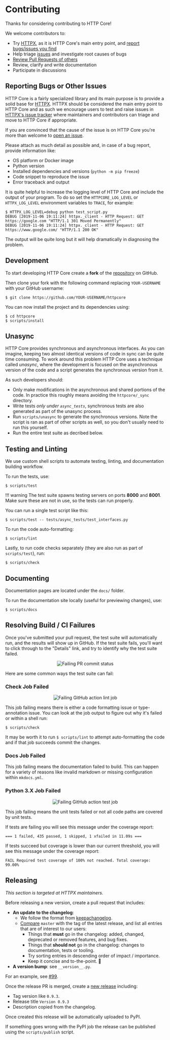# Contributing

Thanks for considering contributing to HTTP Core!

We welcome contributors to:

- Try [HTTPX](https://www.python-httpx.org), as it is HTTP Core's main entry point,
and [report bugs/issues you find](https://github.com/encode/httpx/issues/new)
- Help triage [issues](https://github.com/encode/httpcore/issues) and investigate
root causes of bugs
- [Review Pull Requests of others](https://github.com/encode/httpcore/pulls)
- Review, clarify and write documentation
- Participate in discussions

## Reporting Bugs or Other Issues

HTTP Core is a fairly specialized library and its main purpose is to provide a
solid base for [HTTPX](https://www.python-httpx.org). HTTPX should be considered
the main entry point to HTTP Core and as such we encourage users to test and raise
issues in [HTTPX's issue tracker](https://github.com/encode/httpx/issues/new)
where maintainers and contributors can triage and move to HTTP Core if appropriate.

If you are convinced that the cause of the issue is on HTTP Core you're more than
welcome to [open an issue](https://github.com/encode/httpcore/issues/new).

Please attach as much detail as possible and, in case of a
bug report, provide information like:

- OS platform or Docker image
- Python version
- Installed dependencies and versions (`python -m pip freeze`)
- Code snippet to reproduce the issue
- Error traceback and output

It is quite helpful to increase the logging level of HTTP Core and include the
output of your program. To do so set the `HTTPCORE_LOG_LEVEL` or `HTTPX_LOG_LEVEL`
environment variables to `TRACE`, for example:

```console
$ HTTPX_LOG_LEVEL=debug python test_script.py
DEBUG [2019-11-06 19:11:24] httpx._client - HTTP Request: GET https://google.com "HTTP/1.1 301 Moved Permanently"
DEBUG [2019-11-06 19:11:24] httpx._client - HTTP Request: GET https://www.google.com/ "HTTP/1.1 200 OK"
```

The output will be quite long but it will help dramatically in diagnosing the problem.

## Development

To start developing HTTP Core create a **fork** of the
[repository](https://github.com/encode/httpcore) on GitHub.

Then clone your fork with the following command replacing `YOUR-USERNAME` with
your GitHub username:

```shell
$ git clone https://github.com/YOUR-USERNAME/httpcore
```

You can now install the project and its dependencies using:

```shell
$ cd httpcore
$ scripts/install
```

## Unasync

HTTP Core provides synchronous and asynchronous interfaces. As you can imagine,
keeping two almost identical versions of code in sync can be quite time consuming.
To work around this problem HTTP Core uses a technique called _unasync_, where
the development is focused on the asynchronous version of the code and a script
generates the synchronous version from it.

As such developers should:

- Only make modifications in the asynchronous and shared portions of the code.
In practice this roughly means avoiding the `httpcore/_sync` directory.
- Write tests _only under `async_tests`_, synchronous tests are also generated
as part of the unasync process.
- Run `scripts/unasync` to generate the synchronous versions. Note the script
is ran as part of other scripts as well, so you don't usually need to run this
yourself.
- Run the entire test suite as decribed below.

## Testing and Linting

We use custom shell scripts to automate testing, linting,
and documentation building workflow.

To run the tests, use:

```shell
$ scripts/test
```

!!! warning
    The test suite spawns testing servers on ports **8000** and **8001**.
    Make sure these are not in use, so the tests can run properly.

You can run a single test script like this:

```shell
$ scripts/test -- tests/async_tests/test_interfaces.py
```

To run the code auto-formatting:

```shell
$ scripts/lint
```

Lastly, to run code checks separately (they are also run as part of `scripts/test`), run:

```shell
$ scripts/check
```

## Documenting

Documentation pages are located under the `docs/` folder.

To run the documentation site locally (useful for previewing changes), use:

```shell
$ scripts/docs
```

## Resolving Build / CI Failures

Once you've submitted your pull request, the test suite will automatically run, and the results will show up in GitHub.
If the test suite fails, you'll want to click through to the "Details" link, and try to identify why the test suite failed.

<p align="center" style="margin: 0 0 10px">
  <img src="https://raw.githubusercontent.com/encode/httpx/master/docs/img/gh-actions-fail.png" alt='Failing PR commit status'>
</p>

Here are some common ways the test suite can fail:

### Check Job Failed

<p align="center" style="margin: 0 0 10px">
  <img src="https://raw.githubusercontent.com/encode/httpx/master/docs/img/gh-actions-fail-check.png" alt='Failing GitHub action lint job'>
</p>

This job failing means there is either a code formatting issue or type-annotation issue.
You can look at the job output to figure out why it's failed or within a shell run:

```shell
$ scripts/check
```

It may be worth it to run `$ scripts/lint` to attempt auto-formatting the code
and if that job succeeds commit the changes.

### Docs Job Failed

This job failing means the documentation failed to build. This can happen for
a variety of reasons like invalid markdown or missing configuration within `mkdocs.yml`.

### Python 3.X Job Failed

<p align="center" style="margin: 0 0 10px">
  <img src="https://raw.githubusercontent.com/encode/httpx/master/docs/img/gh-actions-fail-test.png" alt='Failing GitHub action test job'>
</p>

This job failing means the unit tests failed or not all code paths are covered by unit tests.

If tests are failing you will see this message under the coverage report:

`=== 1 failed, 435 passed, 1 skipped, 1 xfailed in 11.09s ===`

If tests succeed but coverage is lower than our current threshold, you will see this message under the coverage report:

`FAIL Required test coverage of 100% not reached. Total coverage: 99.00%`

## Releasing

*This section is targeted at HTTPX maintainers.*

Before releasing a new version, create a pull request that includes:

- **An update to the changelog**:
    - We follow the format from [keepachangelog](https://keepachangelog.com/en/1.0.0/).
    - [Compare](https://github.com/encode/httpcore/compare/) `master` with the tag of the latest release, and list all entries that are of interest to our users:
        - Things that **must** go in the changelog: added, changed, deprecated or removed features, and bug fixes.
        - Things that **should not** go in the changelog: changes to documentation, tests or tooling.
        - Try sorting entries in descending order of impact / importance.
        - Keep it concise and to-the-point. 🎯
- **A version bump**: see `__version__.py`.

For an example, see [#99](https://github.com/encode/httpcore/pull/99).

Once the release PR is merged, create a
[new release](https://github.com/encode/httpcore/releases/new) including:

- Tag version like `0.9.3`.
- Release title `Version 0.9.3`
- Description copied from the changelog.

Once created this release will be automatically uploaded to PyPI.

If something goes wrong with the PyPI job the release can be published using the
`scripts/publish` script.
